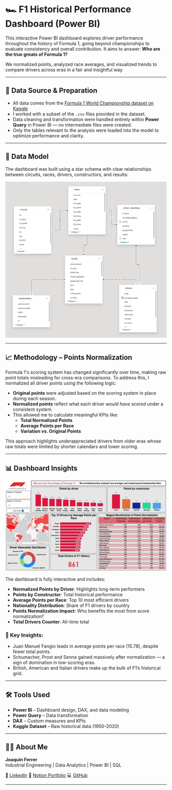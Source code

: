 # 🏎️ F1 Historical Performance Dashboard (Power BI)

This interactive Power BI dashboard explores driver performance throughout the history of Formula 1, going beyond championships to evaluate consistency and overall contribution. It aims to answer: **Who are the true greats of Formula 1?**

We normalized points, analyzed race averages, and visualized trends to compare drivers across eras in a fair and insightful way.

---

## 📂 Data Source & Preparation

- All data comes from the [Formula 1 World Championship dataset on Kaggle](https://www.kaggle.com/datasets/rohanrao/formula-1-world-championship-1950-2020)
- I worked with a subset of the `.csv` files provided in the dataset.
- Data cleaning and transformation were handled entirely within **Power Query** in Power BI — no intermediate files were created.
- Only the tables relevant to the analysis were loaded into the model to optimize performance and clarity.

---

## 🧩 Data Model

The dashboard was built using a star schema with clear relationships between circuits, races, drivers, constructors, and results:

![Data Model](img/data_model.PNG)

---

## 📈 Methodology – Points Normalization

Formula 1's scoring system has changed significantly over time, making raw point totals misleading for cross-era comparisons. To address this, I normalized all driver points using the following logic:

- **Original points** were adjusted based on the scoring system in place during each season.
- **Normalized points** reflect what each driver *would have scored* under a consistent system.
- This allowed me to calculate meaningful KPIs like:
  - **Total Normalized Points**
  - **Average Points per Race**
  - **Variation vs. Original Points**

This approach highlights underappreciated drivers from older eras whose raw totals were limited by shorter calendars and lower scoring.

---

## 📊 Dashboard Insights

![Dashboard Preview](img/dashboard_preview.PNG)

The dashboard is fully interactive and includes:

- **Normalized Points by Driver**: Highlights long-term performers
- **Points by Constructor**: Total historical performance
- **Average Points per Race**: Top 10 most efficient drivers
- **Nationality Distribution**: Share of F1 drivers by country
- **Points Normalization Impact**: Who benefits the most from score normalization?
- **Total Drivers Counter**: All-time total

### 🧠 Key Insights:
- Juan Manuel Fangio leads in average points per race (15.78), despite fewer total points.
- Schumacher, Prost and Senna gained massively after normalization — a sign of domination in low-scoring eras.
- British, American and Italian drivers make up the bulk of F1’s historical grid.

---

## 🛠️ Tools Used

- **Power BI** – Dashboard design, DAX, and data modeling
- **Power Query** – Data transformation
- **DAX** – Custom measures and KPIs
- **Kaggle Dataset** – Raw historical data (1950–2020)

---

## 👨‍💻 About Me

**Joaquín Ferrer**  
Industrial Engineering | Data Analytics | Power BI | SQL  

🔗 [LinkedIn]([https://www.linkedin.com/in/joaquin-ferrer](https://www.linkedin.com/in/joaqu%C3%ADnferrer/))  
📘 [Notion Portfolio](https://sun-sofa-ba8.notion.site/Joaqu-n-Ferrer-Portafolio-Profesional-2163e852260a808f9377e971506e0f1f?source=copy_link) 
💻 [GitHub](https://github.com/joacoferrer00)

---

